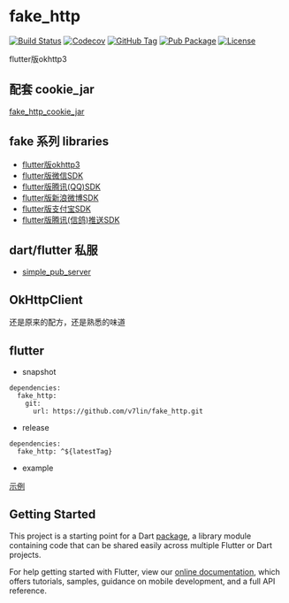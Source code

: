 # fake_http

[![Build Status](https://cloud.drone.io/api/badges/v7lin/fake_http/status.svg)](https://cloud.drone.io/v7lin/fake_http)
[![Codecov](https://codecov.io/gh/v7lin/fake_http/branch/master/graph/badge.svg)](https://codecov.io/gh/v7lin/fake_http)
[![GitHub Tag](https://img.shields.io/github/tag/v7lin/fake_http.svg)](https://github.com/v7lin/fake_http/releases)
[![Pub Package](https://img.shields.io/pub/v/fake_http.svg)](https://pub.dartlang.org/packages/fake_http)
[![License](https://img.shields.io/badge/License-Apache%202.0-blue.svg)](https://github.com/v7lin/fake_http/blob/master/LICENSE)

flutter版okhttp3

## 配套 cookie_jar

[fake_http_cookie_jar](https://github.com/v7lin/fake_http_cookie_jar)

## fake 系列 libraries

* [flutter版okhttp3](https://github.com/v7lin/fake_http)
* [flutter版微信SDK](https://github.com/v7lin/fake_wechat)
* [flutter版腾讯(QQ)SDK](https://github.com/v7lin/fake_tencent)
* [flutter版新浪微博SDK](https://github.com/v7lin/fake_weibo)
* [flutter版支付宝SDK](https://github.com/v7lin/fake_alipay)
* [flutter版腾讯(信鸽)推送SDK](https://github.com/v7lin/fake_push)

## dart/flutter 私服

* [simple_pub_server](https://github.com/v7lin/simple_pub_server)

## OkHttpClient

还是原来的配方，还是熟悉的味道

## flutter

* snapshot

````
dependencies:
  fake_http:
    git:
      url: https://github.com/v7lin/fake_http.git
````

* release

````
dependencies:
  fake_http: ^${latestTag}
````

* example

[示例](./test/fake_http_test.dart)

## Getting Started

This project is a starting point for a Dart
[package](https://flutter.io/developing-packages/),
a library module containing code that can be shared easily across
multiple Flutter or Dart projects.

For help getting started with Flutter, view our 
[online documentation](https://flutter.io/docs), which offers tutorials, 
samples, guidance on mobile development, and a full API reference.
